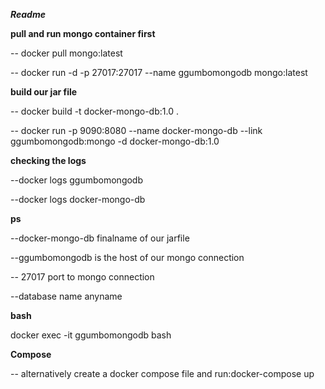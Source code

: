 ***Readme***



**pull and run mongo container first**


-- docker pull mongo:latest 


-- docker run -d -p 27017:27017 --name ggumbomongodb mongo:latest


**build our jar file**


-- docker build -t  docker-mongo-db:1.0 .


-- docker run -p 9090:8080 --name docker-mongo-db --link ggumbomongodb:mongo -d docker-mongo-db:1.0


**checking the logs**


--docker logs ggumbomongodb


--docker logs docker-mongo-db


**ps**


--docker-mongo-db finalname of our jarfile


--ggumbomongodb is the host  of our mongo connection


-- 27017 port to mongo connection 


--database name anyname


**bash**


 docker exec -it ggumbomongodb bash
 
 
 **Compose**

 
 -- alternatively create a docker compose file and run:docker-compose up 
 
